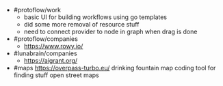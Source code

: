 - #protoflow/work
	- basic UI for building workflows using go templates
	- did some more removal of resource stuff
	- need to connect provider to node in graph when drag is done
- #protoflow/companies
	- https://www.rowy.io/
- #lunabrain/companies
	- https://aigrant.org/
- #maps https://overpass-turbo.eu/ drinking fountain map coding tool for finding stuff open street maps